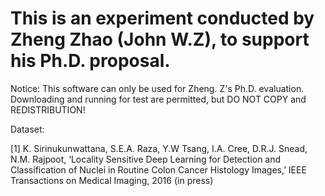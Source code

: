 # This is an experiment conducted by Zheng Zhao (John W.Z), to support his Ph.D. proposal.

Notice: This software can only be used for Zheng. Z's Ph.D. evaluation. Downloading and running for test are permitted, but DO NOT COPY and REDISTRIBUTION!


Dataset:

[1] K. Sirinukunwattana, S.E.A. Raza, Y.W Tsang, I.A. Cree, D.R.J. Snead, N.M. Rajpoot, ‘Locality Sensitive Deep Learning for Detection and Classification of Nuclei in Routine Colon Cancer Histology Images,’ IEEE Transactions on Medical Imaging, 2016 (in press)
